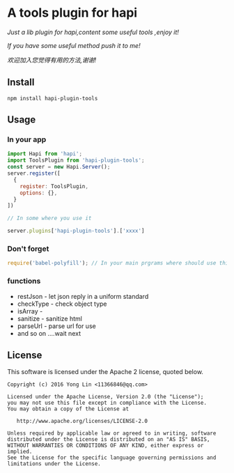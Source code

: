 # A tools plugin for hapi

*Just a lib plugin for hapi,content some useful tools ,enjoy it!*

*If you have some useful method push it to me!*

*欢迎加入您觉得有用的方法,谢谢!*

## Install
```
npm install hapi-plugin-tools
```
## Usage
### In your app
```js
import Hapi from 'hapi';
import ToolsPlugin from 'hapi-plugin-tools';
const server = new Hapi.Server();
server.register([
  {
    register: ToolsPlugin,
    options: {},
  }
])

// In some where you use it

server.plugins['hapi-plugin-tools'].['xxxx']
```
### Don't forget
```js
require('babel-polyfill'); // In your main prgrams where should use this module
```

### functions
* restJson - let json reply in a  uniform standard
* checkType - check object type
* isArray -
* sanitize - sanitize html
* parseUrl - parse url for use
* and so on ....wait next

## License

This software is licensed under the Apache 2 license, quoted below.

    Copyright (c) 2016 Yong Lin <11366846@qq.com>

    Licensed under the Apache License, Version 2.0 (the "License");
    you may not use this file except in compliance with the License.
    You may obtain a copy of the License at

       http://www.apache.org/licenses/LICENSE-2.0

    Unless required by applicable law or agreed to in writing, software
    distributed under the License is distributed on an "AS IS" BASIS,
    WITHOUT WARRANTIES OR CONDITIONS OF ANY KIND, either express or implied.
    See the License for the specific language governing permissions and
    limitations under the License.

